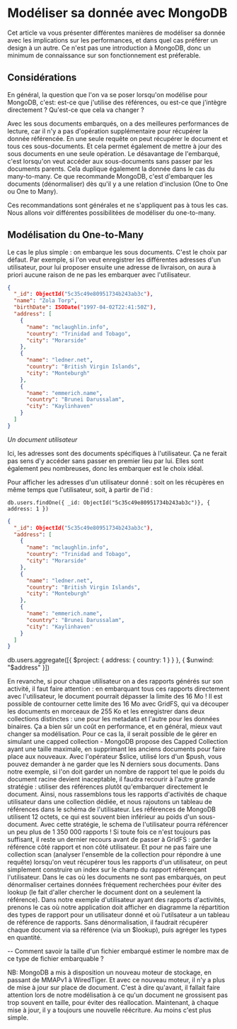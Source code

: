 # Modéliser sa donnée avec MongoDB

Cet article va vous présenter différentes manières de modéliser sa donnée avec les implications sur les performances, et dans quel cas préférer un design à un autre. Ce n'est pas une introduction à MongoDB, donc un minimum de connaissance sur son fonctionnement est préferable.

## Considérations

En général, la question que l'on va se poser lorsqu'on modélise pour MongoDB, c'est: est-ce que j'utilise des références, ou est-ce que j'intègre directement ?
Qu'est-ce que cela va changer ?

Avec les sous documents embarqués, on a des meilleures performances de lecture, car il n'y a pas d'opération supplémentaire pour récupérer la donnée référencée. En une seule requête on peut récupérer le document et tous ces sous-documents. Et cela permet également de mettre à jour des sous documents en une seule opération. Le désavantage de l'embarqué, c'est lorsqu'on veut accéder aux sous-documents sans passer par les documents parents. Cela duplique également la donnée dans le cas du many-to-many.
Ce que recommande MongoDB, c'est d'embarquer les documents (dénormaliser) dès qu'il y a une relation d'inclusion (One to One ou One to Many).

Ces recommandations sont générales et ne s'appliquent pas à tous les cas. Nous allons voir différentes possibilitées de modéliser du one-to-many.

## Modélisation du One-to-Many

Le cas le plus simple : on embarque les sous documents. C'est le choix par défaut.
Par exemple, si l'on veut enregistrer les différentes adresses d'un utilisateur, pour lui proposer ensuite une adresse de livraison, on aura à priori aucune raison de ne pas les embarquer avec l'utilisateur.
````json
{
  "_id": ObjectId("5c35c49e80951734b243ab3c"),
  "name": "Zola Torp",
  "birthDate": ISODate("1997-04-02T22:41:50Z"),
  "address": [
    {
      "name": "mclaughlin.info",
      "country": "Trinidad and Tobago",
      "city": "Morarside"
    },
    {
      "name": "ledner.net",
      "country": "British Virgin Islands",
      "city": "Monteburgh"
    },
    {
      "name": "emmerich.name",
      "country": "Brunei Darussalam",
      "city": "Kaylinhaven"
    }
  ]
}
````
_Un document utilisateur_

Ici, les adresses sont des documents spécifiques à l'utilisateur. Ça ne ferait pas sens d'y accéder sans passer en premier lieu par lui. Elles sont également peu nombreuses, donc les embarquer est le choix idéal.

Pour afficher les adresses d'un utilisateur donné : soit on les récupères en même temps que l'utilisateur, soit, à partir de l'id :
````shell
db.users.findOne({ _id: ObjectId("5c35c49e80951734b243ab3c")}, { address: 1 })
````
````json
{
  "_id": ObjectId("5c35c49e80951734b243ab3c"),
  "address": [
    {
      "name": "mclaughlin.info",
      "country": "Trinidad and Tobago",
      "city": "Morarside"
    },
    {
      "name": "ledner.net",
      "country": "British Virgin Islands",
      "city": "Monteburgh"
    },
    {
      "name": "emmerich.name",
      "country": "Brunei Darussalam",
      "city": "Kaylinhaven"
    }
  ]
}
````
db.users.aggregate([{ $project: { address: { country: 1 } } }, { $unwind: "$address" }])

En revanche, si pour chaque utilisateur on a des rapports générés sur son activité, il faut faire attention :
en embarquant tous ces rapports directement avec l'utilisateur, le document pourrait dépasser la limite des 16 Mo ! Il est possible de contourner cette limite des 16 Mo avec GridFS, qui va découper les documents en morceaux de 255 Ko et les enregistrer dans deux collections distinctes : une pour les metadata et l'autre pour les données binaires. Ça a bien sûr un coût en performance, et en général, mieux vaut changer sa modélisation.
Pour ce cas la, il serait possible de le gérer en simulant une capped collection - MongoDB propose des Capped Collection ayant une taille maximale, en supprimant les anciens documents pour faire place aux nouveaux. Avec l'opérateur $slice, utilisé lors d'un $push, vous pouvez demander à ne garder que les N derniers sous documents.
Dans notre exemple, si l'on doit garder un nombre de rapport tel que le poids du document racine devient inaceptable, il faudra recourir à l'autre grande stratégie : utiliser des références plutôt qu'embarquer directement le document.
Ainsi, nous rassemblons tous les rapports d'activités de chaque utilisateur dans une collection dédiée, et nous rajoutons un tableau de références dans le schéma de l'utilisateur. Les références de MongoDB utilisent 12 octets, ce qui est souvent bien inférieur au poids d'un sous-document. Avec cette stratégie, le schema de l'utilisateur pourra référencer un peu plus de 1 350 000 rapports !
Si toute fois ce n'est toujours pas suffisant, il reste un dernier recours avant de passer à GridFS : garder la référence côté rapport et non côté utilisateur. Et pour ne pas faire une collection scan (analyser l'ensemble de la collection pour répondre à une requête) lorsqu'on veut récupérer tous les rapports d'un utilisateur, on peut simplement construire un index sur le champ du rapport référençant l'utilisateur.
Dans le cas où les documents ne sont pas embarqués, on peut dénormaliser certaines données fréquement recherchées pour éviter des lookup (le fait d'aller chercher le document dont on a seulement la référence). Dans notre exemple d'utilisateur ayant des rapports d'activités, prenons le cas où notre application doit afficher en diagramme la répartition des types de rapport pour un utilisateur donné et où l'utilsateur a un tableau de référence de rapports. Sans dénormalisation, il faudrait récupérer chaque document via sa référence (via un $lookup), puis agréger les types en quantité.

-- Comment savoir la taille d'un fichier embarqué estimer le nombre max de ce type de fichier embarquable ?

NB:
MongoDB a mis à disposition un nouveau moteur de stockage, en passant de MMAPv1 à WiredTiger. Et avec ce nouveau moteur, il n'y a plus de mise à jour sur place de document. C'est à dire qu'avant, il fallait faire attention lors de notre modélisation à ce qu'un document ne grossisent pas trop souvent en taille, pour éviter des réallocation. Maintenant, à chaque mise à jour, il y a toujours une nouvelle réécriture. Au moins c'est plus simple.

